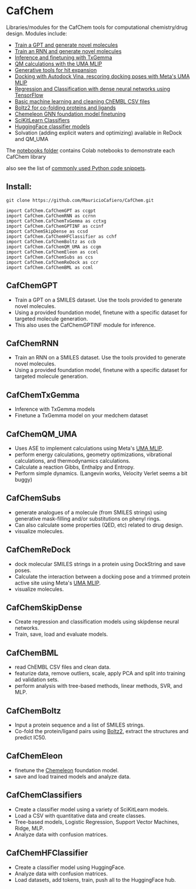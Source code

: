 # CafChem
Libraries/modules for the CafChem tools for computational chemistry/drug design. Modules include:

- [Train a GPT and generate novel molecules](#cafchemgpt) <br>
- [Train an RNN and generate novel molecules](#cafchemrnn) <br>
- [Inference and finetuning with TxGemma](#cafchemtxgemma) <br>
- [QM calculations with the UMA MLIP](#cafchemqm_uma) <br>
- [Generative tools for hit expansion](#cafchemsubs) <br>
- [Docking with Autodock Vina, rescoring docking poses with Meta's UMA MLIP](#cafchemredock) <br>
- [Regression and Classification with dense neural networks using TensorFlow](#cafchemskipdense) <br>
- [Basic machine learning and cleaning ChEMBL CSV files](#cafchembml) <br>
- [Boltz2 for co-folding proteins and ligands](#cafchemboltz) <br>
- [Chemeleon GNN foundation model finetuning](#cafchemeleon) <br>
- [SciKitLearn Classifiers](#cafchemclassifiers) <br>
- [HuggingFace classifier models](#cafchemhfclassifier)<br>
- Solvation (adding explicit waters and optimizing) available in ReDock and QM_UMA <br>

The [notebooks folder](https://github.com/MauricioCafiero/CafChem/tree/main/notebooks) contains Colab notebooks to demonstrate each CafChem library

also see the list of [commonly used Python code snippets](https://github.com/MauricioCafiero/CafChem/blob/main/Tips_and_Oneliners.md).

## Install:
```
git clone https://github.com/MauricioCafiero/CafChem.git

import CafChem.CafChemGPT as ccgpt
import CafChem.CafChemRNN as ccrnn
import CafChem.CafChemTxGemma as cctxg
import CafChem.CafChemGPTINF as ccinf
import CafChemSkipDense as ccsd
import CafChem.CafChemHFClassifier as cchf
import CafChem.CafChemBoltz as ccb
import CafChem.CafChemQM_UMA as ccqm
import CafChem.CafChemEleon as ccel
import CafChem.CafChemSubs as ccs
import CafChem.CafChemReDock as ccr
import CafChem.CafChemBML as ccml
```
## CafChemGPT
- Train a GPT on a SMILES dataset. Use the tools provided to generate novel molecules.
- Using a provided foundation model, finetune with a specific dataset for targeted molecule generation.
- This also uses the CafChemGPTINF module for inference. 

## CafChemRNN
- Train an RNN on a SMILES dataset. Use the tools provided to generate novel molecules.
- Using a provided foundation model, finetune with a specific dataset for targeted molecule generation. 

## CafChemTxGemma
- Inference with TxGemma models
- Finetune a TxGemma model on your medchem dataset

## CafChemQM_UMA
- Uses ASE to implement calculations using Meta's [UMA MLIP](https://github.com/facebookresearch/fairchem).
- perform energy calculations, geometry optimizations, vibrational calculations, and thermodynamics calculations.
- Calculate a reaction Gibbs, Enthalpy and Entropy.
- Perform simple dynamics. (Langevin works, Velocity Verlet seems a bit buggy)

## CafChemSubs
- generate analogues of a molecule (from SMILES strings) using generative mask-filling and/or substitutions on phenyl rings.
- Can also calculate some properties (QED, etc) related to drug design.
- visualize molecules. 
## CafChemReDock
- dock molecular SMILES strings in a protein using DockString and save poses.
- Calculate the interaction between a docking pose and a trimmed protein active site using Meta's [UMA MLIP](https://github.com/facebookresearch/fairchem).
- visualize molecules.
## CafChemSkipDense
- Create regression and classification models using skipdense neural networks.
- Train, save, load and evaluate models. 
## CafChemBML
- read ChEMBL CSV files and clean data.
- featurize data, remove outliers, scale, apply PCA and split into training ad validation sets.
- perform analysis with tree-based methods, linear methods, SVR, and MLP.
## CafChemBoltz
- Input a protein sequence and a list of SMILES strings.
- Co-fold the protein/ligand pairs using [Boltz2](https://github.com/jwohlwend/boltz), extract the structures and predict IC50.
## CafChemEleon
- finetune the [Chemeleon](https://github.com/JacksonBurns/chemeleon) foundation model.
- save and load trained models and analyze data.
## CafChemClassifiers
- Create a classifier model using a variety of SciKitLearn models.
- Load a CSV with quantitative data and create classes.
- Tree-based models, Logistic Regression, Support Vector Machines, Ridge, MLP.
- Analyze data with confusion matrices.
## CafChemHFClassifier
- Create a classifier model using HuggingFace.
- Analyze data with confusion matrices.
- Load datasets, add tokens, train, push all to the HuggingFace hub.
